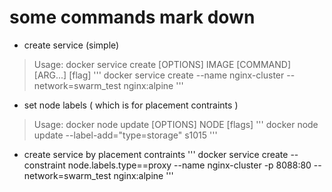 # some commands mark down

- create service (simple)
> Usage:  docker service create [OPTIONS] IMAGE [COMMAND] [ARG...] [flag]
'''
docker service create  --name nginx-cluster --network=swarm_test nginx:alpine
'''

- set node labels ( which is for placement contraints )
> Usage:  docker node update [OPTIONS] NODE [flags]
'''
docker node update --label-add="type=storage" s1015
'''

- create service by placement contraints
'''
docker service create  --constraint node.labels.type==proxy --name nginx-cluster -p 8088:80 --network=swarm_test nginx:alpine
'''
